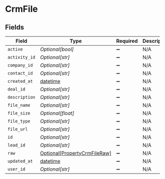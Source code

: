 # CrmFile


## Fields

| Field                                                                        | Type                                                                         | Required                                                                     | Description                                                                  |
| ---------------------------------------------------------------------------- | ---------------------------------------------------------------------------- | ---------------------------------------------------------------------------- | ---------------------------------------------------------------------------- |
| `active`                                                                     | *Optional[bool]*                                                             | :heavy_minus_sign:                                                           | N/A                                                                          |
| `activity_id`                                                                | *Optional[str]*                                                              | :heavy_minus_sign:                                                           | N/A                                                                          |
| `company_id`                                                                 | *Optional[str]*                                                              | :heavy_minus_sign:                                                           | N/A                                                                          |
| `contact_id`                                                                 | *Optional[str]*                                                              | :heavy_minus_sign:                                                           | N/A                                                                          |
| `created_at`                                                                 | [datetime](https://docs.python.org/3/library/datetime.html#datetime-objects) | :heavy_minus_sign:                                                           | N/A                                                                          |
| `deal_id`                                                                    | *Optional[str]*                                                              | :heavy_minus_sign:                                                           | N/A                                                                          |
| `description`                                                                | *Optional[str]*                                                              | :heavy_minus_sign:                                                           | N/A                                                                          |
| `file_name`                                                                  | *Optional[str]*                                                              | :heavy_minus_sign:                                                           | N/A                                                                          |
| `file_size`                                                                  | *Optional[float]*                                                            | :heavy_minus_sign:                                                           | N/A                                                                          |
| `file_type`                                                                  | *Optional[str]*                                                              | :heavy_minus_sign:                                                           | N/A                                                                          |
| `file_url`                                                                   | *Optional[str]*                                                              | :heavy_minus_sign:                                                           | N/A                                                                          |
| `id`                                                                         | *Optional[str]*                                                              | :heavy_minus_sign:                                                           | N/A                                                                          |
| `lead_id`                                                                    | *Optional[str]*                                                              | :heavy_minus_sign:                                                           | N/A                                                                          |
| `raw`                                                                        | [Optional[PropertyCrmFileRaw]](../../models/shared/propertycrmfileraw.md)    | :heavy_minus_sign:                                                           | N/A                                                                          |
| `updated_at`                                                                 | [datetime](https://docs.python.org/3/library/datetime.html#datetime-objects) | :heavy_minus_sign:                                                           | N/A                                                                          |
| `user_id`                                                                    | *Optional[str]*                                                              | :heavy_minus_sign:                                                           | N/A                                                                          |
